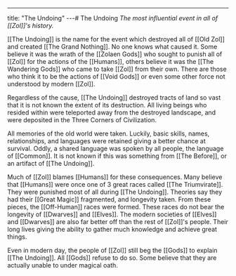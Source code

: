 ---
title: "The Undoing"
---# The Undoing
*The most influential event in all of [[Zol]]'s history.*

[[The Undoing]] is the name for the event which destroyed all of [[Old Zol]] and created [[The Grand Nothing]]. No one knows what caused it. Some believe it was the wrath of the [[Zolaen Gods]] who sought to punish all of [[Zol]] for the actions of the [[Humans]], others believe it was the [[The Wandering Gods]] who came to take [[Zol]] from their own. There are those who think it to be the actions of [[Void Gods]] or even some other force not understood by modern [[Zol]].

Regardless of the cause, [[The Undoing]] destroyed tracts of land so vast that it is not known the extent of its destruction. All living beings who resided within were teleported away from the destroyed landscape, and were deposited in the Three Corners of Civilization.

All memories of the old world were taken. Luckily, basic skills, names, relationships, and languages were retained giving a better chance at survival. Oddly, a shared language was spoken by all people, the language of [[Common]]. It is not known if this was something from [[The Before]], or an artifact of [[The Undoing]].

Much of [[Zol]] blames [[Humans]] for these consequences. Many believe that [[Humans]] were once one of 3 great races called [[The Triumvirate]]. They were punished most of all during [[The Undoing]]. Theories say they had their [[Great Magic]] fragmented, and longevity taken. From these pieces, the [[Off-Human]] races were formed. These races do not bear the longevity of [[Dwarves]] and [[Elves]]. The modern societies of [[Elves]] and [[Dwarves]] are also far better off than the rest of [[Zol]]'s people. Their long lives giving the ability to gather much knowledge and achieve great things.

Even in modern day, the people of [[Zol]] still beg the [[Gods]] to explain [[The Undoing]]. All [[Gods]] refuse to do so. Some believe that they are actually unable to under magical oath.